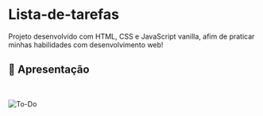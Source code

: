# Lista-de-tarefas

Projeto desenvolvido com HTML, CSS e JavaScript vanilla, afim de praticar minhas habilidades com desenvolvimento web!

## :hammer: Apresentação
</br>


![To-Do](https://user-images.githubusercontent.com/95131108/194714737-37cdf0d4-9cf4-48ee-8372-f6cebfd4d244.png)

